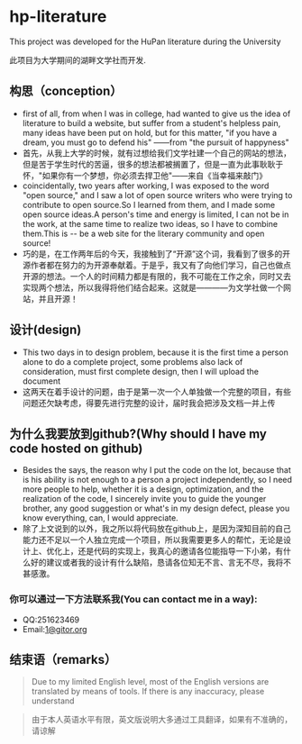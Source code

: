 # hp-literature

This project was developed for the HuPan literature during the University

此项目为大学期间的湖畔文学社而开发.

## 构思（conception）
- first of all, from when I was in college, had wanted to give us the idea of literature to build a website, but suffer from a student's helpless pain, many ideas have been put on hold, but for this matter, "if you have a dream, you must go to defend his" ——from "the pursuit of happyness"
- 首先，从我上大学的时候，就有过想给我们文学社建一个自己的网站的想法，但是苦于学生时代的苦逼，很多的想法都被搁置了，但是一直为此事耿耿于怀，"如果你有一个梦想，你必须去捍卫他"——来自《当幸福来敲门》
- coincidentally, two years after working, I was exposed to the word "open source," and I saw a lot of open source writers who were trying to contribute to open source.So I learned from them, and I made some open source ideas.A person's time and energy is limited, I can not be in the work, at the same time to realize two ideas, so I have to combine them.This is -- be a web site for the literary community and open source!
- 巧的是，在工作两年后的今天，我接触到了“开源”这个词，我看到了很多的开源作者都在努力的为开源奉献着。于是乎，我又有了向他们学习，自己也做点开源的想法。一个人的时间精力都是有限的，我不可能在工作之余，同时又去实现两个想法，所以我得将他们结合起来。这就是————为文学社做一个网站，并且开源！


## 设计(design)
- This two days in to design problem, because it is the first time a person alone to do a complete project, some problems also lack of consideration, must first complete design, then I will upload the document
- 这两天在着手设计的问题，由于是第一次一个人单独做一个完整的项目，有些问题还欠缺考虑，得要先进行完整的设计，届时我会把涉及文档一并上传

## 为什么我要放到github?(Why should I have my code hosted on github)
- Besides the says, the reason why I put the code on the lot, because that is his ability is not enough to a person a project independently, so I need more people to help, whether it is a design, optimization, and the realization of the code, I sincerely invite you to guide the younger brother, any good suggestion or what's in my design defect, please you know everything, can, I would appreciate.
- 除了上文说到的以外，我之所以将代码放在github上，是因为深知目前的自己能力还不足以一个人独立完成一个项目，所以我需要更多人的帮忙，无论是设计上、优化上，还是代码的实现上，我真心的邀请各位能指导一下小弟，有什么好的建议或者我的设计有什么缺陷，恳请各位知无不言、言无不尽，我将不甚感激。
### 你可以通过一下方法联系我(You can contact me in a way):
- QQ:251623469
- Email:1@gitor.org
## 结束语（remarks）

> Due to my limited English level, most of the English versions are translated by means of tools. If there is any inaccuracy, please understand

> 由于本人英语水平有限，英文版说明大多通过工具翻译，如果有不准确的，请谅解

